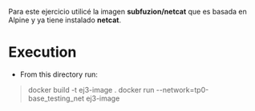 Para este ejercicio utilicé la imagen **subfuzion/netcat** que es basada en Alpine y ya tiene instalado **netcat**.

# Execution

- From this directory run:
> docker build -t ej3-image .
> docker run --network=tp0-base_testing_net ej3-image